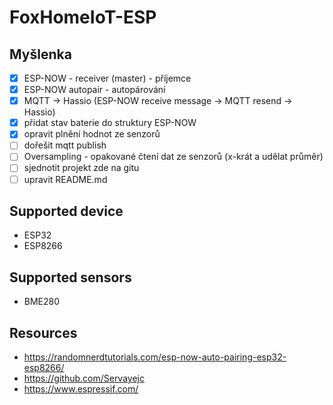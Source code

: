 # FoxHomeIoT-ESP

## Myšlenka

 - [x] ESP-NOW - receiver (master) - příjemce
 - [x] ESP-NOW autopair - autopárování
 - [x] MQTT -> Hassio (ESP-NOW receive message -> MQTT resend -> Hassio)
 - [x] přidat stav baterie do struktury ESP-NOW
 - [x] opravit plnění hodnot ze senzorů 
 - [ ] dořešit mqtt publish
 - [ ] Oversampling - opakované čtení dat ze senzorů (x-krát a udělat průměr)
 - [ ] sjednotit projekt zde na gitu
 - [ ] upravit README.md
 
## Supported device

 - ESP32
 - ESP8266

## Supported sensors

 - BME280

## Resources
 - https://randomnerdtutorials.com/esp-now-auto-pairing-esp32-esp8266/
 - https://github.com/Servayejc
 - https://www.espressif.com/
